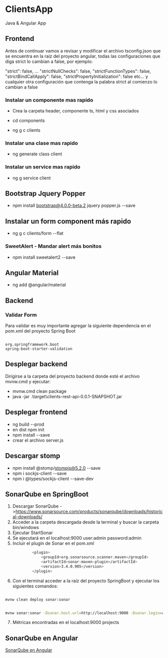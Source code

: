 # ClientsApp
Java & Angular App

## Frontend

Antes de continuar vamos a revisar y modificar el archivo tsconfig.json que se encuentra en la raíz del proyecto angular, todas las configuraciones que diga strict lo cambian a false, por ejemplo:

"strict": false,
...
"strictNullChecks": false,
"strictFunctionTypes": false,
"strictBindCallApply": false,
"strictPropertyInitialization": false 
etc... y cualquier otra configuración que contenga la palabra strict al comienzo lo cambian a false

### Instalar un componente mas rapido
- Crea la carpeta header, componente ts, html y css asociados

- cd components
- ng g c clients

### Instalar una clase mas rapido
- ng generate class client

### Instalar un service mas rapido
- ng g service client

## Bootstrap Jquery Popper
- npm install bootstrap@4.0.0-beta.2 jquery popper.js --save

## Instalar un form component más rapido
- ng g c clients/form --flat

### SweetAlert - Mandar alert más bonitos
- npm install sweetalert2 --save

## Angular Material
- ng add @angular/material

## Backend

### Validar Form
Para validar es muy importante agregar la siguiente dependencia en el pom.xml del proyecto Spring Boot
	<pre><code>
	<dependency>
		<groupId>org.springframework.boot</groupId>
		<artifactId>spring-boot-starter-validation</artifactId>
	</dependency>
	</code></pre>

## Desplegar backend
Dirigirse a la carpeta del proyecto backend donde esté el archivo mvnw.cmd y ejecutar:
 - mvnw.cmd clean package
 - java -jar .\target\clients-rest-api-0.0.1-SNAPSHOT.jar

## Desplegar frontend
- ng build --prod
- en dist npm init
- npm install --save
- crear el archivo server.js

## Descargar stomp
- npm install @stomp/stompjs@5.2.0 --save
- npm i sockjs-client --save
- npm i @types/sockjs-client --save-dev

## SonarQube en SpringBoot

1. Descargar SonarQube ->https://www.sonarsource.com/products/sonarqube/downloads/historical-downloads/
2. Acceder a la carpeta descargada desde la terminal y buscar la carpeta bin/windows
3. Ejecutar StartSonar
4. Se ejecutará en el localhost:9000 user:admin password:admin
5. Incluir el plugin de Sonar en el pom.xml

```bash
            <plugin>
                <groupId>org.sonarsource.scanner.maven</groupId>
                <artifactId>sonar-maven-plugin</artifactId>
                <version>3.4.0.905</version>
            </plugin>
```

6. Con el terminal acceder a la raíz del proyecto SpringBoot y ejecutar los siguientes comandos:

```bash

mvnw clean deploy sonar:sonar

```

```bash

mvnw sonar:sonar -Dsonar.host.url=http://localhost:9000 -Dsonar.login=admin -Dsonar.password=admin


```

7. Métricas encontradas en el localhost:9000 projects

## SonarQube en Angular

[SonarQube en Angular](https://medium.com/beingcoders/setup-sonarqube-with-angular-project-in-6-minutes-57a87b3ca8c4)